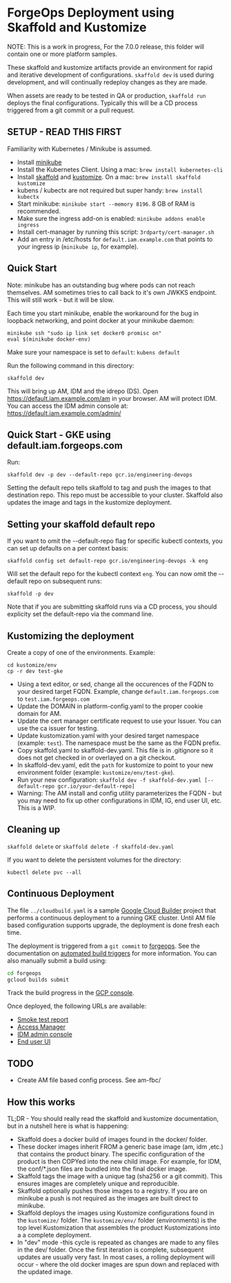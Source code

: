 # ForgeOps Deployment using Skaffold and Kustomize

NOTE: This is a work in progress, For the 7.0.0 release, this folder will contain one or more platform samples.

These skaffold and kustomize artifacts provide an environment for
rapid and iterative development of configurations.  `skaffold dev` is used during development,
and will continually redeploy changes as they are made.

When assets are ready to be tested in QA or production, `skaffold run` deploys the final configurations.
Typically this will be a CD process triggered from a git commit or a pull request.

## SETUP - READ THIS FIRST

Familiarity with Kubernetes / Minikube is assumed.

* Install [minikube](https://kubernetes.io/docs/tasks/tools/install-minikube/)
* Install the Kubernetes Client. Using a mac:  `brew install kubernetes-cli`
* Install [skaffold](https://skaffold-latest.firebaseapp.com/) and [kustomize](https://kustomize.io/). On a mac:
   `brew install skaffold kustomize`
* kubens / kubectx are not required but super handy:  `brew install kubectx`
* Start minikube: `minikube start --memory 8196`.  8 GB of RAM is recommended.
* Make sure the ingress add-on is enabled: `minikube addons enable ingress`
* Install cert-manager by running this script:  `3rdparty/cert-manager.sh`
* Add an entry in /etc/hosts for `default.iam.example.com` that points to your ingress ip (`minikube ip`, for example).

## Quick Start


Note: minikube has an outstanding bug where pods can not reach themselves. AM sometimes tries
to call back to it's own JWKKS endpoint.  This will still work - but it will be slow.

Each time you start minikube, enable the workaround for the bug in loopback networking,
and point docker at your minikube daemon:
```
minikube ssh "sudo ip link set docker0 promisc on"
eval $(minikube docker-env)
```

Make sure your namespace is set to `default`: `kubens default`

Run the following command in this directory:

`skaffold dev`

This will bring up AM, IDM and the idrepo (DS). Open https://default.iam.example.com/am in your browser. AM will
protect IDM. You can access the IDM admin console at: https://default.iam.example.com/admin/


## Quick Start - GKE using default.iam.forgeops.com

Run:

`skaffold dev -p dev --default-repo gcr.io/engineering-devops`

Setting the default repo tells skaffold to tag and push the images to that destination repo. This
repo must be accessible to your cluster. Skaffold
 also updates the image and tags in the kustomize deployment.

## Setting your skaffold default repo

If you want to omit the --default-repo flag for specific kubectl contexts, you can set up defaults on a per context basis:

`skaffold config set default-repo gcr.io/engineering-devops -k eng`

Will set the default repo for the kubectl context `eng`. You can now omit the --default repo on subsequent runs:

`skaffold -p dev`

Note that if you are submitting skaffold runs via a CD process, you should explicity set the default-repo via the command line.

## Kustomizing the deployment

Create a copy of one of the environments. Example:

```
cd kustomize/env
cp -r dev test-gke
```

* Using a text editor, or sed, change all the occurences of the FQDN to your desired target FQDN.
  Example, change `default.iam.forgeops.com` to `test.iam.forgeops.com`
* Update the DOMAIN in platform-config.yaml to the proper cookie domain for AM.
* Update the cert manager certificate request to use your Issuer. You can use the ca issuer for testing.
* Update kustomization.yaml with your desired target namespace (example: `test`). The namespace must be the same as the FQDN prefix.
* Copy skaffold.yaml to skaffold-dev.yaml. This file is in .gitignore so it does not get checked in or overlayed on a git checkout.
* In skaffold-dev.yaml, edit the `path` for kustomize to point to your new environment folder (example: `kustomize/env/test-gke`).
* Run your new configuration:  `skaffold dev -f skaffold-dev.yaml [--default-repo gcr.io/your-default-repo]`
* Warning: The AM install and config utility parameterizes the FQDN - but you may need to fix up other configurations in
IDM, IG, end user UI, etc. This is a WIP.

## Cleaning up

`skaffold delete` or `skaffold delete -f skaffold-dev.yaml`

If you want to delete the persistent volumes for the directory:

`kubectl delete pvc --all`

## Continuous Deployment

The file `../cloudbuild.yaml` is a sample [Google Cloud Builder](https://cloud.google.com/cloud-build/) project
that performs a continuous deployment to a running GKE cluster. Until AM file based configuration supports upgrade,
the deployment is done fresh each time.

The deployment is triggered from a `git commit` to [forgeops](https://github.com/ForgeRock/forgeops). See the
documentation on [automated build triggers](https://cloud.google.com/cloud-build/docs/running-builds/automate-builds) for more information.  You can also manually submit a build using:

```bash
cd forgeops
gcloud builds submit
```

Track the build progress in the [GCP console](https://console.cloud.google.com/cloud-build/builds).

Once deployed, the following URLs are available:

* [Smoke test report](https://smoke.iam.forgeops.com/tests/latest.html)
* [Access Manager](https://smoke.iam.forgeops.com/am/XUI/#login/)
* [IDM admin console](https://smoke.iam.forgeops.com/admin/#dashboard/0)
* [End user UI](https://smoke.iam.forgeops.com/enduser/#/dashboard)

## TODO

* Create AM file based config process. See am-fbc/

## How this works

TL;DR - You should really read the skaffold and kustomize documentation, but in a nutshell
here is what is happening:

* Skaffold does a docker build of images found in the docker/ folder.
* These docker images inherit FROM a generic base image (am, idm ,etc.) that contains the product binary. The specific configuration of the product is then COPYed into the new child image. For example, for IDM, the conf/*.json files are 
  bundled into the final docker image.
* Skaffold tags the image with a unique tag (sha256 or a git commit). This ensures images are completely unique
  and reproducible.
* Skaffold optionally pushes those images to a registry. If you are on minikube a push is not required as the
   images are built direct to minikube.
* Skaffold deploys the images using Kustomize configurations found in the `kustomize/` folder. The
  `kustomize/env/` folder (environments) is the top level Kustomization that assembles the product Kustomizations into a 
   a complete deployment.
* In "dev" mode -this cycle is repeated as changes are made to any files in the dev/ folder. Once the first iteration is complete,
 subsequent updates are usually very fast. In most cases, a rolling deployment will occur - where the old docker images
 are spun down and replaced with the updated image.
